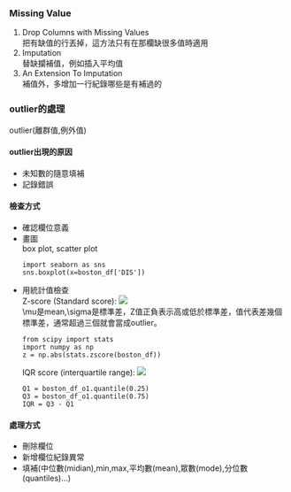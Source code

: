 ### Missing Value
1. Drop Columns with Missing Values  
把有缺值的行丟掉，這方法只有在那欄缺很多值時適用  
2. Imputation  
替缺攔補值，例如插入平均值  
3. An Extension To Imputation  
補值外，多增加一行紀錄哪些是有補過的  

### outlier的處理
outlier(離群值,例外值)  

#### outlier出現的原因
* 未知數的隨意填補
* 記錄錯誤  
#### 檢查方式
* 確認欄位意義
* 畫圖  
  box plot, scatter plot  
  ```
  import seaborn as sns
  sns.boxplot(x=boston_df['DIS'])
  ```  
* 用統計值檢查  
  Z-score (Standard score): <img src="http://chart.googleapis.com/chart?cht=tx&chl= $ Z = \frac{\chi-\mu}{\sigma} $" style="border:none;">  
  \mu是mean,\sigma是標準差，Z值正負表示高或低於標準差，值代表差幾個標準差，通常超過三個就會當成outlier。  
  ```
  from scipy import stats
  import numpy as np
  z = np.abs(stats.zscore(boston_df))
  ```  
  IQR score (interquartile range): <img src="http://chart.googleapis.com/chart?cht=tx&chl= $ IQR = Q3-Q1 $" style="border:none;">
  ```
  Q1 = boston_df_o1.quantile(0.25)
  Q3 = boston_df_o1.quantile(0.75)
  IQR = Q3 - Q1
  ```  
#### 處理方式
* 刪除欄位
* 新增欄位紀錄異常
* 填補(中位數(midian),min,max,平均數(mean),眾數(mode),分位數(quantiles)...)
